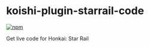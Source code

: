 # koishi-plugin-starrail-code

[![npm](https://img.shields.io/npm/v/koishi-plugin-starrail-code?style=flat-square)](https://www.npmjs.com/package/koishi-plugin-starrail-code)

Get live code for Honkai: Star Rail
